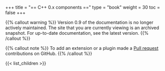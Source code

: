+++
title = "== C++ 0.x components =="
type = "book"
weight = 30
toc = false
+++

{{% callout warning %}}
Version 0.9 of the documentation is no longer actively maintained. The site that you are currently viewing is an archived snapshot. For up-to-date documentation, see the latest version.
{{% /callout %}}

{{% callout note %}} To add an extension or a plugin made a [Pull request](https://github.com/eclipse-keyple/keyple-website/pulls) contributions on GitHub. {{% /callout %}} 

{{< list_children >}}